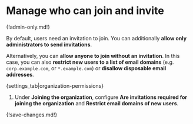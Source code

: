 # Manage who can join and invite

{!admin-only.md!}

By default, users need an invitation to join. You can additionally
**allow only administrators to send invitations**.

Alternatively, you can **allow anyone to join without an invitation**. In
this case, you can also **restrict new users to a list of email domains**
(e.g. `corp.example.com`, or `*.example.com`) or
**disallow disposable email addresses**.

{settings_tab|organization-permissions}

1. Under **Joining the organization**, configure
   **Are invitations required for joining the organization** and
   **Restrict email domains of new users**.

{!save-changes.md!}
